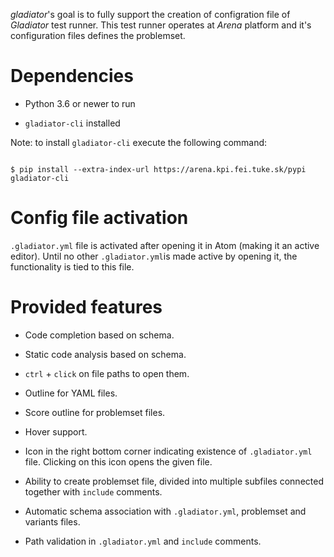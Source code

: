 *gladiator*'s goal is to fully support the creation of configration file of *Gladiator* test runner. This test runner operates at *Arena* platform and it's configuration files defines the problemset.

# Dependencies

- Python 3.6 or newer to run

-  `gladiator-cli` installed

Note: to install `gladiator-cli` execute the following command:

```

$ pip install --extra-index-url https://arena.kpi.fei.tuke.sk/pypi gladiator-cli

```

# Config file activation

`.gladiator.yml` file is activated after opening it in Atom (making it an active editor). Until no other `.gladiator.yml`is made active by opening it, the functionality is tied to this file.

# Provided features

- Code completion based on schema.

- Static code analysis based on schema.

-  `ctrl` + `click` on file paths to open them.

- Outline for YAML files.

- Score outline for problemset files.

- Hover support.

- Icon in the right bottom corner indicating existence of `.gladiator.yml` file. Clicking on this icon opens the given file.

- Ability to create problemset file, divided into multiple subfiles connected together with `include` comments.

- Automatic schema association with `.gladiator.yml`, problemset and variants files.

- Path validation in `.gladiator.yml` and `include` comments.